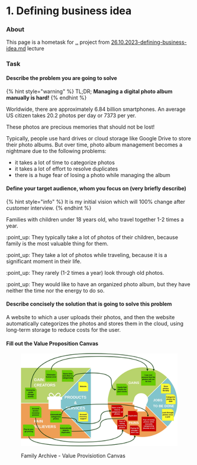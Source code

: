 # 1. Defining business idea

### About

This page is a hometask for [..](../ "mention") project from [26.10.2023-defining-business-idea.md](../../../events/2023-q4-startup-school-by-startup-depot-family-archive/26.10.2023-defining-business-idea.md "mention") lecture

### Task

#### Describe the problem you are going to solve

{% hint style="warning" %}
TL;DR; **Managing a digital photo album manually is hard!**
{% endhint %}

Worldwide, there are approximately 6.84 billion smartphones. An average US citizen takes 20.2 photos per day or 7373 per yer.

These photos are precious memories that should not be lost!

Typically, people use hard drives or cloud storage like Google Drive to store their photo albums. But over time, photo album management becomes a nightmare due to the following problems:

* it takes a lot of time to categorize photos
* it takes a lot of effort to resolve duplicates
* there is a huge fear of losing a photo while managing the album

#### Define your target audience, whom you focus on (very briefly describe)

{% hint style="info" %}
It is my initial vision which will 100% change after customer interview.
{% endhint %}

Families with children under 18 years old, who travel together 1-2 times a year.

:point\_up: They typically take a lot of photos of their children, because family is the most valuable thing for them.&#x20;

:point\_up: They take a lot of photos while traveling, because it is a significant moment in their life.

:point\_up: They rarely (1-2 times a year) look through old photos.

:point\_up: They would like to have an organized photo album, but they have neither the time nor the energy to do so.

#### Describe concisely the solution that is going to solve this problem

A website to which a user uploads their photos, and then the website automatically categorizes the photos and stores them in the cloud, using long-term storage to reduce costs for the user.

#### Fill out the Value Proposition Canvas

<figure><img src="../../../.gitbook/assets/Family Archive - Value Proposition Canvas-Template.jpg" alt=""><figcaption><p>Family Archive - Value Provisiotion Canvas</p></figcaption></figure>
